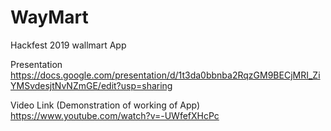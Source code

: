 # WayMart
Hackfest 2019 wallmart App

Presentation
https://docs.google.com/presentation/d/1t3da0bbnba2RqzGM9BECjMRI_ZiYMSvdesjtNvNZmGE/edit?usp=sharing

Video Link (Demonstration of working of App)
https://www.youtube.com/watch?v=-UWfefXHcPc
